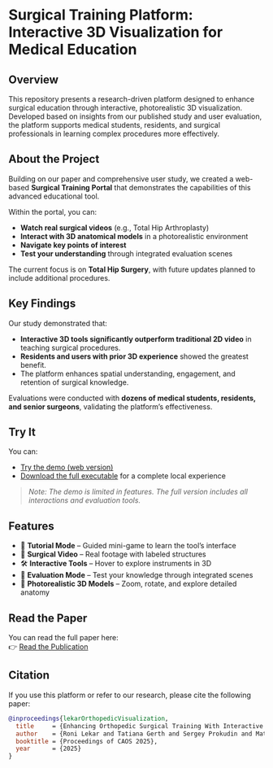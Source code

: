 # Surgical Training Platform: Interactive 3D Visualization for Medical Education

## Overview

This repository presents a research-driven platform designed to enhance surgical education through interactive, photorealistic 3D visualization. Developed based on insights from our published study and user evaluation, the platform supports medical students, residents, and surgical professionals in learning complex procedures more effectively.

## About the Project

Building on our paper and comprehensive user study, we created a web-based **Surgical Training Portal** that demonstrates the capabilities of this advanced educational tool.

Within the portal, you can:

- **Watch real surgical videos** (e.g., Total Hip Arthroplasty)
- **Interact with 3D anatomical models** in a photorealistic environment
- **Navigate key points of interest**
- **Test your understanding** through integrated evaluation scenes

The current focus is on **Total Hip Surgery**, with future updates planned to include additional procedures.

## Key Findings

Our study demonstrated that:

- **Interactive 3D tools significantly outperform traditional 2D video** in teaching surgical procedures.
- **Residents and users with prior 3D experience** showed the greatest benefit.
- The platform enhances spatial understanding, engagement, and retention of surgical knowledge.

Evaluations were conducted with **dozens of medical students, residents, and senior surgeons**, validating the platform’s effectiveness.

## Try It

You can:

- [Try the demo (web version)](https://panteroni.github.io/3dsurgerytraining)  
- [Download the full executable](https://panteroni.github.io/3dsurgerytraining) for a complete local experience

> _Note: The demo is limited in features. The full version includes all interactions and evaluation tools._

## Features

- 🧠 **Tutorial Mode** – Guided mini-game to learn the tool’s interface  
- 🎥 **Surgical Video** – Real footage with labeled structures  
- 🛠️ **Interactive Tools** – Hover to explore instruments in 3D  
- 🧩 **Evaluation Mode** – Test your knowledge through integrated scenes  
- 🦴 **Photorealistic 3D Models** – Zoom, rotate, and explore detailed anatomy

## Read the Paper

You can read the full paper here:  
👉 [Read the Publication](https://panteroni.github.io/3dsurgerytraining/paper.html)

## Citation

If you use this platform or refer to our research, please cite the following paper:

```bibtex
@inproceedings{lekarOrthopedicVisualization,
  title     = {Enhancing Orthopedic Surgical Training With Interactive Photorealistic 3D Visualization},
  author    = {Roni Lekar and Tatiana Gerth and Sergey Prokudin and Matthias Seibold and Reto Bürgin and Benjamin Vella and Armando Hoch and Siyu Tang and Philipp Fürnstahl and Helmut Grabner},
  booktitle = {Proceedings of CAOS 2025},
  year      = {2025}
}
